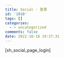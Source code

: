 ```yaml
---
title: Social - 登录
id: '1010'
tags: []
categories:
  - - uncategorized
comments: false
date: 2022-10-18 19:37:31
---
```


\[xh\_social\_page\_login\]